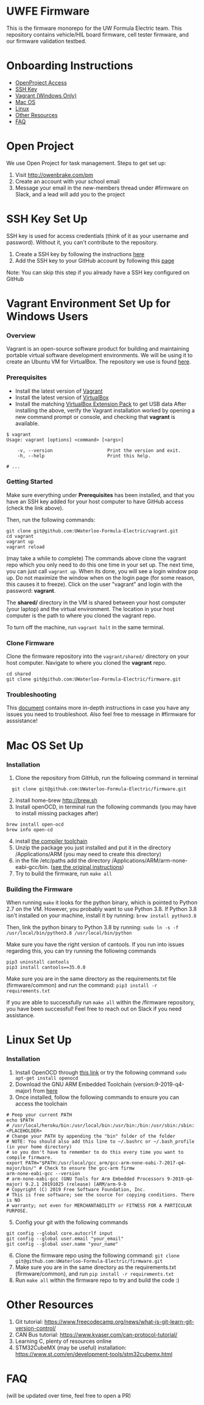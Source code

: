 # UWFE Firmware

This is the firmware monorepo for the UW Formula Electric team. This repository contains vehicle/HIL board firmware, cell tester firmware, and our firmware validation testbed.

# Onboarding Instructions

- [OpenProject Access](#open-project)
- [SSH Key](#ssh-key-set-up)
- [Vagrant (Windows Only)](#Vagrant-Environment-Set-Up-for-Windows-Users)
- [Mac OS](#mac-os-set-up)
- [Linux](#linux-set-up)
- [Other Resources](#other-resources)
- [FAQ](#FAQ)

# Open Project

We use Open Project for task management. Steps to get set up:

1. Visit http://owenbrake.com/pm
2. Create an account with your school email
3. Message your email in the new-members thread under #firmware on Slack, and a lead will add you to the project

# SSH Key Set Up

SSH key is used for access credentials (think of it as your username and password). Without it, you can't contribute to the repository.

1. Create a SSH key by following the instructions [here](https://docs.github.com/en/authentication/connecting-to-github-with-ssh/generating-a-new-ssh-key-and-adding-it-to-the-ssh-agent)
2. Add the SSH key to your GitHub account by following this [page](https://docs.github.com/en/authentication/connecting-to-github-with-ssh/generating-a-new-ssh-key-and-adding-it-to-the-ssh-agent)

Note: You can skip this step if you already have a SSH key configured on GitHub

# Vagrant Environment Set Up for Windows Users

### Overview

Vagrant is an open-source software product for building and maintaining portable virtual software development environments. We will be using it to create an Ubuntu VM for VirtualBox.
The repository we use is found [here](https://github.com/UWaterloo-Formula-Electric/vagrant).

### Prerequisites

- Install the latest version of [Vagrant](https://developer.hashicorp.com/vagrant/downloads)
- Install the latest version of [VirtualBox](https://www.virtualbox.org/wiki/Downloads)
- Install the matching [VirtualBox Extension Pack](https://www.virtualbox.org/wiki/Downloads) to get USB data
  After installing the above, verify the Vagrant installation worked by opening a new command prompt or console, and checking that **vagrant** is available.

```
$ vagrant
Usage: vagrant [options] <command> [<args>]

    -v, --version                    Print the version and exit.
    -h, --help                       Print this help.

# ...
```

### Getting Started

Make sure everything under **Prerequisites** has been installed, and that you have an SSH key added for your host computer to have GitHub access (check the link above).

Then, run the following commands:

```
git clone git@github.com:UWaterloo-Formula-Electric/vagrant.git
cd vagrant
vagrant up
vagrant reload
```

(may take a while to complete)
The commands above clone the vagrant repo which you only need to do this one time in your set up. The next time, you can just call `vagrant up`. When its done, you will see a login window pop up. Do not maximize the window when on the login page (for some reason, this causes it to freeze). Click on the user "vagrant" and login with the password: **vagrant**.

The **shared/** directory in the VM is shared between your host computer (your laptop) and the virtual environment. The location in your host computer is the path to where you cloned the vagrant repo.

To turn off the machine, run `vagrant halt` in the same terminal.

### Clone Firmware

Clone the firmware repository into the `vagrant/shared/` directory on your host computer. Navigate to where you cloned the **vagrant** repo.

```
cd shared
git clone git@github.com:UWaterloo-Formula-Electric/firmware.git

```

### Troubleshooting

This [document](http://208.68.36.87/projects/firmware/wiki/vagrant-set-up) contains more in-depth instructions in case you have any issues you need to troubleshoot. Also feel free to message in #firmware for asssistance!

# Mac OS Set Up

### Installation

1. Clone the repository from GitHub, run the following command in terminal

```
  git clone git@github.com:UWaterloo-Formula-Electric/firmware.git
```

2. Install home-brew http://brew.sh
3. Install openOCD, in terminal run the following commands (you may have to install missing packages after)

```
brew install open-ocd
brew info open-cd
```

4. install [the compiler toolchain](https://developer.arm.com/-/media/Files/downloads/gnu-rm/9-2020q2/gcc-arm-none-eabi-9-2020-q2-update-mac.tar.bz2?revision=d0d318de-b746-489f-98b0-9d89648ce910&hash=DB1DA90A2BC0E5A0D3FA92D4E7D2E9A6F4A2118D)
5. Unzip the package you just installed and put it in the directory /Applications/ARM (you may need to create this directory)
6. in the file /etc/paths add the directory /Applications/ARM/arm-none-eabi-gcc/bin. ([see the original instructions](https://gist.github.com/disposedtrolley/06d37e1db82b80ccf8c5d801eaa29373))
7. Try to build the firmware, run `make all`

### Building the Firmware

When running `make` it looks for the python binary, which is pointed to Python 2.7 on the VM. However, you probably want to use Python 3.8. If Python 3.8 isn't installed on your machine, install it by running: `brew install python3.8`

Then, link the python binary to Python 3.8 by running: `sudo ln -s -f /usr/local/bin/python3.8 /usr/local/bin/python`

Make sure you have the right version of cantools. If you run into issues regarding this, you can try running the following commands

```
pip3 uninstall cantools
pip3 install cantools==35.0.0
```

Make sure you are in the same directory as the requirements.txt file (firmware/common) and run the command: `pip3 install -r requirements.txt`

If you are able to successfully run `make all` within the /firmware repository, you have been successful! Feel free to reach out on Slack if you need assistance.

# Linux Set Up

### Installation

1. Install OpenOCD through [this link](https://sourceforge.net/projects/openocd/files/openocd/0.10.0/) or try the following command `sudo apt-get install openocd`
2. Download the GNU ARM Embedded Toolchain (version:9-2019-q4-major) from [here](https://developer.arm.com/open-source/gnu-toolchain/gnu-rm/downloads)
3. Once installed, follow the following commands to ensure you can access the toolchain

```
# Peep your current PATH
echo $PATH
# /usr/local/heroku/bin:/usr/local/bin:/usr/bin:/bin:/usr/sbin:/sbin:<PLACEHOLDER>
# Change your PATH by appending the "bin" folder of the folder
# NOTE: You should also add this line to ~/.bashrc or ~/.bash_profile (in your home directory)
# so you don't have to remember to do this every time you want to compile firmware.
export PATH="$PATH:/usr/local/gcc_arm/gcc-arm-none-eabi-7-2017-q4-major/bin/" # Check to ensure the gcc-arm firmw
arm-none-eabi-gcc --version
# arm-none-eabi-gcc (GNU Tools for Arm Embedded Processors 9-2019-q4-major) 9.2.1 20191025 (release) [ARM/arm-9-b
# Copyright (C) 2019 Free Software Foundation, Inc.
# This is free software; see the source for copying conditions. There is NO
# warranty; not even for MERCHANTABILITY or FITNESS FOR A PARTICULAR PURPOSE.
```

5. Config your git with the following commands

```
git config --global core.autocrlf input
git config --global user.email "your_email"
git config --global user.name "your_name"
```

6. Clone the firmware repo using the following command: `git clone git@github.com:UWaterloo-Formula-Electric/firmware.git`
7. Make sure you are in the same directory as the requirements.txt (firmware/common), and run `pip install -r requirements.txt`
8. Run `make all` within the firmware repo to try and build the code :)

# Other Resources

1. Git tutorial: https://www.freecodecamp.org/news/what-is-git-learn-git-version-control/
2. CAN Bus tutorial: https://www.kvaser.com/can-protocol-tutorial/
3. Learning C, plenty of resources online
4. STM32CubeMX (may be useful) installation: https://www.st.com/en/development-tools/stm32cubemx.html

# FAQ

(will be updated over time, feel free to open a PR)
